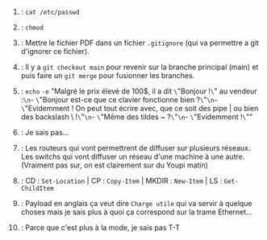 1) : ``cat /etc/passwd``

2) : ``chmod``

3) :  Mettre le fichier PDF dans un fichier ``.gitignore`` (qui va permettre a git d'ignorer ce fichier).

4) : Il y a ``git checkout main`` pour revenir sur la branche principal (main) et puis faire un ``git merge`` pour fusionner les branches.

5) : ``echo`` ``-e`` "Malgré le prix élevé de 100$, il a dit ``\``"Bonjour !``\``" au vendeur :``\n``- ``\``"Bonjour est-ce que ce clavier fonctionne bien ?``\``"``\n``- ``\``"Evidemment ! On peut tout écrire avec, que ce soit des pipe | ou bien des backslash \\ !``\``"``\n``- ``\``"Même des tildes ~ ?``\``"``\n``- ``\``"Evidemment !``\``""

6) : Je sais pas...

7) : Les routeurs qui vont permettrent de diffuser sur plusieurs réseaux. Les switchs qui vont diffuser un réseau d'une machine à une autre. (Vraiment pas sur, on est clairement sur du Youpi matin)

8) : CD : ``Set-Location`` | CP : ``Copy-Item`` | MKDIR : ``New-Item`` | LS : ``Get-ChildItem``

9) : Payload en anglais ça veut dire ``Charge utile`` qui va servir à quelque choses mais je sais plus à quoi ça correspond sur la trame Ethernet...

10) : Parce que c'est plus à la mode, je sais pas T-T
